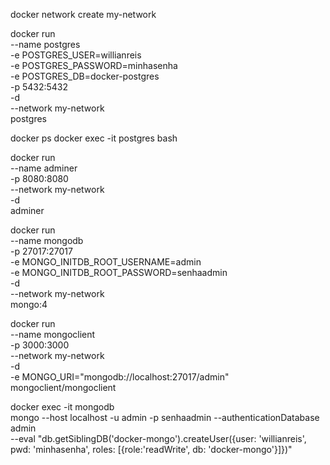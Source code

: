 docker network create my-network

docker run \
    --name postgres \
    -e POSTGRES_USER=willianreis \
    -e POSTGRES_PASSWORD=minhasenha \
    -e POSTGRES_DB=docker-postgres \
    -p 5432:5432 \
    -d \
    --network my-network \
    postgres

docker ps 
docker exec -it postgres bash

docker run \
    --name adminer \
    -p 8080:8080 \
    --network my-network \
    -d \
    adminer

docker run \
    --name mongodb \
    -p 27017:27017 \
    -e MONGO_INITDB_ROOT_USERNAME=admin \
    -e MONGO_INITDB_ROOT_PASSWORD=senhaadmin \
    -d \
    --network my-network \
    mongo:4

docker run \
    --name mongoclient \
    -p 3000:3000 \
    --network my-network \
    -d \
    -e MONGO_URI="mongodb://localhost:27017/admin" \
    mongoclient/mongoclient

docker exec -it mongodb \
    mongo --host localhost -u admin -p senhaadmin --authenticationDatabase admin \
    --eval "db.getSiblingDB('docker-mongo').createUser({user: 'willianreis', pwd: 'minhasenha', roles: [{role:'readWrite', db: 'docker-mongo'}]})"